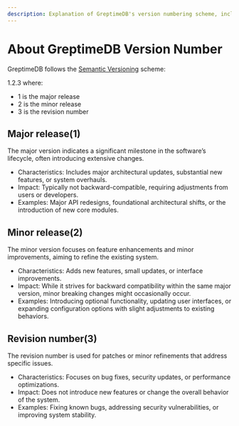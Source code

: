```yaml
---
description: Explanation of GreptimeDB's version numbering scheme, including the significance of major, minor, and revision numbers.
---
```


# About GreptimeDB Version Number

GreptimeDB follows the [Semantic Versioning](https://semver.org/) scheme:

1.2.3 where:
- 1 is the major release
- 2 is the minor release
- 3 is the revision number

## Major release(1)
The major version indicates a significant milestone in the software’s lifecycle, often introducing extensive changes.
- Characteristics: Includes major architectural updates, substantial new features, or system overhauls.
- Impact: Typically not backward-compatible, requiring adjustments from users or developers.
- Examples: Major API redesigns, foundational architectural shifts, or the introduction of new core modules.

## Minor release(2)
The minor version focuses on feature enhancements and minor improvements, aiming to refine the existing system.
- Characteristics: Adds new features, small updates, or interface improvements.
- Impact: While it strives for backward compatibility within the same major version, minor breaking changes might occasionally occur.
- Examples: Introducing optional functionality, updating user interfaces, or expanding configuration options with slight adjustments to existing behaviors.

## Revision number(3)
The revision number is used for patches or minor refinements that address specific issues.
- Characteristics: Focuses on bug fixes, security updates, or performance optimizations.
- Impact: Does not introduce new features or change the overall behavior of the system.
- Examples: Fixing known bugs, addressing security vulnerabilities, or improving system stability.